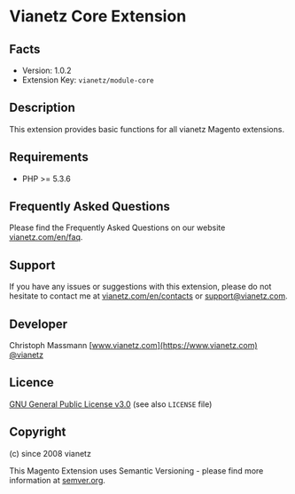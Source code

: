 Vianetz Core Extension
=====================

Facts
-----
- Version: 1.0.2
- Extension Key: ``vianetz/module-core``

Description
-----------
This extension provides basic functions for all vianetz Magento extensions.

Requirements
------------
- PHP >= 5.3.6

Frequently Asked Questions
--------------------------
Please find the Frequently Asked Questions on our website [vianetz.com/en/faq](https://www.vianetz.com/en/faq).

Support
-------
If you have any issues or suggestions with this extension, please do not hesitate to
contact me at [vianetz.com/en/contacts](https://www.vianetz.com/en/contacts) or [support@vianetz.com](mailto:support@vianetz.com).

Developer
---------
Christoph Massmann
[www.vianetz.com](https://www.vianetz.com)
[@vianetz](https://twitter.com/vianetz)

Licence
-------
[GNU General Public License v3.0](https://www.gnu.org/licenses/gpl-3.0.html) (see also ``LICENSE`` file)

Copyright
---------
(c) since 2008 vianetz

This Magento Extension uses Semantic Versioning - please find more information at [semver.org](http://semver.org).
